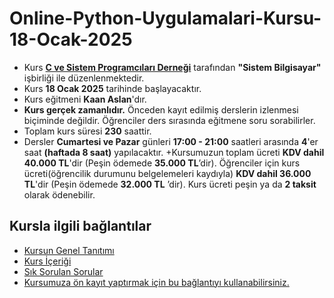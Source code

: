 # Online-Python-Uygulamalari-Kursu-18-Ocak-2025

+ Kurs __[C ve Sistem Programcıları Derneği](http://www.csystem.org/)__ tarafından __"Sistem Bilgisayar"__ işbirliği ile düzenlenmektedir.
+ Kurs __18 Ocak 2025__ tarihinde başlayacaktır.
+ Kurs eğitmeni __Kaan Aslan__'dır.
+ __Kurs gerçek zamanlıdır.__ Önceden kayıt edilmiş derslerin izlenmesi biçiminde değildir. Öğrenciler ders sırasında eğitmene soru sorabilirler.
+ Toplam kurs süresi __230__ saattir. 
+ Dersler __Cumartesi ve Pazar__ günleri __17:00 - 21:00__ saatleri arasında __4__'er saat __(haftada 8 saat)__ yapılacaktır. 
+Kursumuzun toplam ücreti __KDV dahil 40.000 TL__'dir (Peşin ödemede __35.000 TL__’dir). Öğrenciler için kurs ücreti(öğrencilik durumunu belgelemeleri kaydıyla) __KDV dahil 36.000 TL__'dir (Peşin ödemede __32.000 TL__ ’dir). Kurs ücreti peşin ya da __2 taksit__ olarak ödenebilir.


## Kursla ilgili bağlantılar
+ [Kursun Genel Tanıtımı](https://github.com/CSD-1993/Online-Python-Uygulamalari-Kursu-18-Ocak-2025/blob/main/kurs_tanitimi.md)
+ [Kurs İçeriği](https://github.com/CSD-1993/Online-Python-Uygulamalari-Kursu-18-Ocak-2025/blob/main/kurs_icerigi.md)
+ [Sık Sorulan Sorular](https://github.com/CSD-1993/Online-Python-Uygulamalari-Kursu-18-Ocak-2025/blob/main/sss.md)
+ [Kursumuza ön kayıt yaptırmak için bu bağlantıyı kullanabilirsiniz.](https://us02web.zoom.us/meeting/register/tZElduqsrz8rEtX7wpGHjGqeNM4Aw0YrQWsE#/registration)
